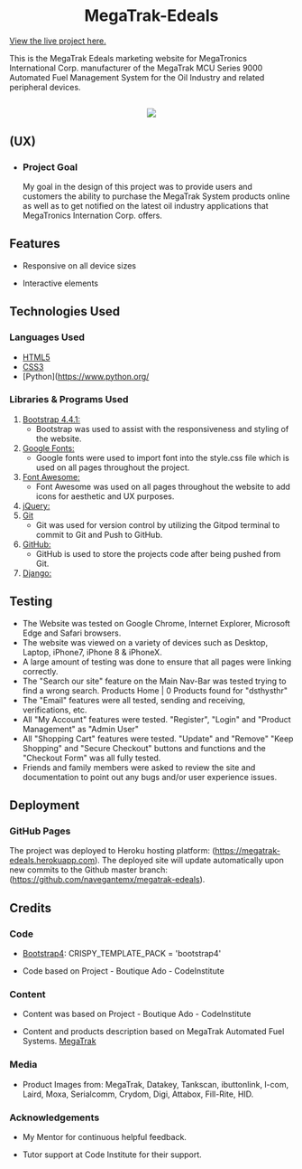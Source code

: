 <h1 align="center">MegaTrak-Edeals</h1>

[View the live project here.](https://megatrak-edeals.herokuapp.com)

This is the MegaTrak Edeals marketing website for MegaTronics International Corp. manufacturer of the MegaTrak MCU Series 9000 Automated Fuel Management System for the Oil Industry and related peripheral devices.

<h2 align="center"><img src="https://i.ibb.co/XVK7NT2/Responsive.jpg"></h2>

## (UX)

-   ### Project Goal

    My goal in the design of this project was to provide users and customers the ability to purchase the MegaTrak System products online as well as to get notified on the latest oil industry applications that MegaTronics Internation Corp. offers.

## Features

-   Responsive on all device sizes

-   Interactive elements

## Technologies Used

### Languages Used

-   [HTML5](https://en.wikipedia.org/wiki/HTML5)
-   [CSS3](https://en.wikipedia.org/wiki/Cascading_Style_Sheets)
-   [Python](https://www.python.org/

### Libraries & Programs Used

1. [Bootstrap 4.4.1:](https://getbootstrap.com/docs/4.4/getting-started/introduction/)
    - Bootstrap was used to assist with the responsiveness and styling of the website.
1. [Google Fonts:](https://fonts.google.com/)
    - Google fonts were used to import font into the style.css file which is used on all pages throughout the project.
1. [Font Awesome:](https://fontawesome.com/)
    - Font Awesome was used on all pages throughout the website to add icons for aesthetic and UX purposes.
1. [jQuery:](https://jquery.com/)    
1. [Git](https://git-scm.com/)
    - Git was used for version control by utilizing the Gitpod terminal to commit to Git and Push to GitHub.
1. [GitHub:](https://github.com/)
    - GitHub is used to store the projects code after being pushed from Git.
1. [Django:](https://www.djangoproject.com/)

## Testing

-   The Website was tested on Google Chrome, Internet Explorer, Microsoft Edge and Safari browsers.
-   The website was viewed on a variety of devices such as Desktop, Laptop, iPhone7, iPhone 8 & iPhoneX.
-   A large amount of testing was done to ensure that all pages were linking correctly.
-   The "Search our site" feature on the Main Nav-Bar was tested trying to find a wrong search. Products Home | 0 Products found for "dsthysthr"
-   The "Email" features were all tested, sending and receiving, verifications, etc.
-   All "My Account" features were tested. "Register", "Login" and "Product Management" as "Admin User"
-   All "Shopping Cart" features were tested. "Update" and "Remove" "Keep Shopping" and "Secure Checkout" buttons and functions and the "Checkout Form" was all fully tested.
-   Friends and family members were asked to review the site and documentation to point out any bugs and/or user experience issues.

## Deployment

### GitHub Pages

The project was deployed to Heroku hosting platform:    (https://megatrak-edeals.herokuapp.com). 
The deployed site will update automatically upon new commits to the Github master branch:
(https://github.com/navegantemx/megatrak-edeals).



## Credits

### Code

-   [Bootstrap4](https://getbootstrap.com/docs/4.4/getting-started/introduction/): CRISPY_TEMPLATE_PACK = 'bootstrap4'

-   Code based on Project - Boutique Ado - CodeInstitute 


### Content

-   Content was based on Project - Boutique Ado - CodeInstitute 

-   Content and products description based on MegaTrak Automated Fuel Systems. [MegaTrak](https://megatrak.com)

### Media

-   Product Images from: MegaTrak, Datakey, Tankscan, ibuttonlink, l-com,
Laird, Moxa, Serialcomm, Crydom, Digi, Attabox, Fill-Rite, HID.

### Acknowledgements

-   My Mentor for continuous helpful feedback.

-   Tutor support at Code Institute for their support.